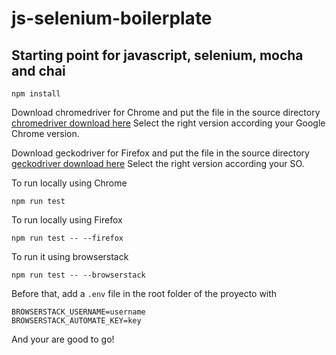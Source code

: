 # js-selenium-boilerplate

## Starting point for javascript, selenium, mocha and chai

```
npm install
```

Download chromedriver for Chrome and put the file in the source directory
[chromedriver download here](https://chromedriver.chromium.org/downloads)
Select the right version according your Google Chrome version.

Download geckodriver for Firefox and put the file in the source directory
[geckodriver download here](https://github.com/mozilla/geckodriver/releases)
Select the right version according your SO.

To run locally using Chrome
```
npm run test
```

To run locally using Firefox
```
npm run test -- --firefox
```

To run it using browserstack
```
npm run test -- --browserstack
```
Before that, add a `.env` file in the root folder of the proyecto with 
```
BROWSERSTACK_USERNAME=username
BROWSERSTACK_AUTOMATE_KEY=key
```

And your are good to go!

